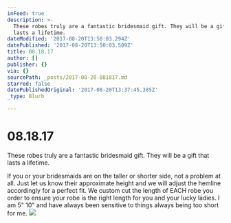 ```yaml
---
inFeed: true
description: >-
  These robes truly are a fantastic bridesmaid gift. They will be a gift that
  lasts a lifetime.
dateModified: '2017-08-20T13:50:03.294Z'
datePublished: '2017-08-20T13:50:03.509Z'
title: 08.18.17
author: []
publisher: {}
via: {}
sourcePath: _posts/2017-08-20-081817.md
starred: false
datePublishedOriginal: '2017-08-20T13:37:45.385Z'
_type: Blurb

---
```

# 08.18.17

These robes truly are a fantastic bridesmaid gift. They will be a gift that lasts a lifetime.

If you or your bridesmaids are on the taller or shorter side, not a problem at all. Just let us know their approximate height and we will adjust the hemline accordingly for a perfect fit. We custom cut the length of EACH robe you order to ensure your robe is the right length for you and your lucky ladies. I am 5" 10" and have always been sensitive to things always being too short for me.
![](https://the-grid-user-content.s3-us-west-2.amazonaws.com/64ebb9b2-6919-43b3-bec2-5ff1ff8ff8e1.jpg)